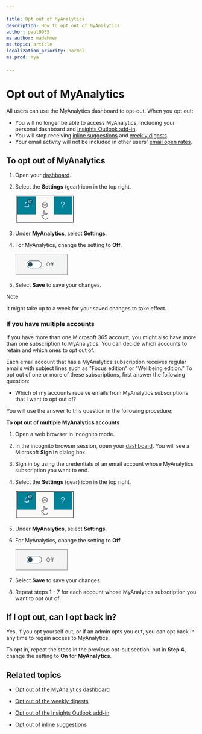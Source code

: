 ```yaml
---

title: Opt out of MyAnalytics
description: How to opt out of MyAnalytics
author: paul9955
ms.author: madehmer
ms.topic: article
localization_priority: normal 
ms.prod: mya

---
```


# Opt out of MyAnalytics

All users can use the MyAnalytics dashboard to opt-out. When you opt out:

* You will no longer be able to access MyAnalytics, including your personal dashboard and [Insights Outlook add-in](../use/add-in.md).
* You will stop receiving [inline suggestions](../use/mya-notifications.md) and [weekly digests](../use/email-digest-2.md).
* Your email activity will not be included in other users' [email open rates](../use/use-the-insights.md#track-email-and-document-open-rates).

## To opt out of MyAnalytics

1. Open your [dashboard](https://myanalytics.microsoft.com).
2. Select the **Settings** (gear) icon in the top right.

    ![MyAnalytics settings](../../Images/mya/use/mya-gear-settings.png)

3. Under **MyAnalytics**, select **Settings**.
4. For MyAnalytics, change the setting to **Off**.

    ![Slider in off position](../../Images/mya/use/slider-off.png)
  
5. Select **Save** to save your changes.

> [!NOTE]
> It might take up to a week for your saved changes to take effect.

### If you have multiple accounts

If you have more than one Microsoft 365 account, you might also have more than one subscription to MyAnalytics. You can decide which accounts to retain and which ones to opt out of.

Each email account that has a MyAnalytics subscription receives regular emails with subject lines such as "Focus edition" or "Wellbeing edition." To opt out of one or more of these subscriptions, first answer the following question:

* Which of my accounts receive emails from MyAnalytics subscriptions that I want to opt out of?

You will use the answer to this question in the following procedure:

**To opt out of multiple MyAnalytics accounts**

1. Open a web browser in incognito mode.
2. In the incognito browser session, open your [dashboard](myanalytics.microsoft.com). You will see a Microsoft **Sign in** dialog box. 
3. Sign in by using the credentials of an email account whose  MyAnalytics subscription you want to end.
4. Select the **Settings** (gear) icon in the top right.

    ![MyAnalytics settings](../../Images/mya/use/mya-gear-settings.png)

5. Under **MyAnalytics**, select **Settings**.
6. For MyAnalytics, change the setting to **Off**.

    ![Slider in off position](../../Images/mya/use/slider-off.png)
  
7. Select **Save** to save your changes.
8. Repeat steps 1 - 7 for each account whose MyAnalytics subscription you want to opt out of. 
 
## If I opt out, can I opt back in?

Yes, if you opt yourself out, or if an admin opts you out, you can opt back in any time to regain access to MyAnalytics.

To opt in, repeat the steps in the previous opt-out section, but in **Step 4**, change the setting to **On** for **MyAnalytics**.

## Related topics

* [Opt out of the MyAnalytics dashboard](dashboard-2.md#opt-out-of-the-myanalytics-dashboard)

* [Opt out of the weekly digests](email-digest-2.md#opt-out-of-digests)

* [Opt out of the Insights Outlook add-in](../use/add-in.md#opt-out-of-the-insights-outlook-add-in)

* [Opt out of inline suggestions](mya-notifications.md#opt-out-of-inline-suggestions)